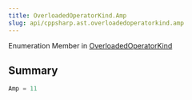 ```yaml
---
title: OverloadedOperatorKind.Amp
slug: api/cppsharp.ast.overloadedoperatorkind.amp
---
```

Enumeration Member in [OverloadedOperatorKind](/api/cppsharp/ast/overloadedoperatorkind)

## Summary



```csharp
Amp = 11
```


